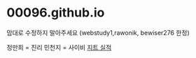 # 00096.github.io
맘대로 수정하지 말아주세요 (webstudy1,rawonik, bewiser276 한정)
  
정만희 = 진리
민천지 = 사이비
<a href = "http://jeet.kr/intro/performance/read.jsp?reqPageNo=1&scategory_fk=61&no=145">지트 실적</a>
